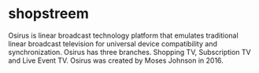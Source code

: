 # shopstreem
Osirus is linear broadcast technology platform that emulates traditional linear broadcast television for universal device compatibility and synchronization. Osirus has three branches. Shopping TV, Subscription TV and Live Event TV. Osirus was created by Moses Johnson in 2016.
